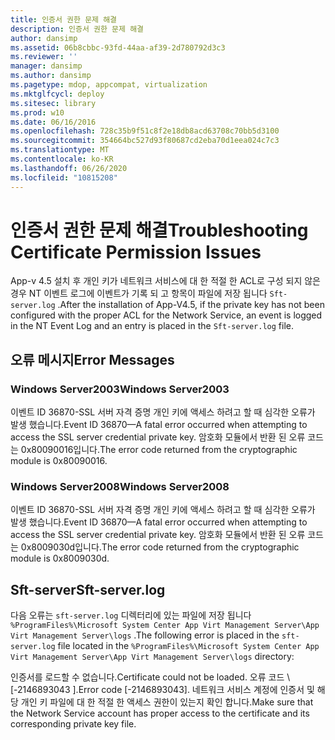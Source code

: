```yaml
---
title: 인증서 권한 문제 해결
description: 인증서 권한 문제 해결
author: dansimp
ms.assetid: 06b8cbbc-93fd-44aa-af39-2d780792d3c3
ms.reviewer: ''
manager: dansimp
ms.author: dansimp
ms.pagetype: mdop, appcompat, virtualization
ms.mktglfcycl: deploy
ms.sitesec: library
ms.prod: w10
ms.date: 06/16/2016
ms.openlocfilehash: 728c35b9f51c8f2e18db8acd63708c70bb5d3100
ms.sourcegitcommit: 354664bc527d93f80687cd2eba70d1eea024c7c3
ms.translationtype: MT
ms.contentlocale: ko-KR
ms.lasthandoff: 06/26/2020
ms.locfileid: "10815208"
---
```

# <span data-ttu-id="ea857-103">인증서 권한 문제 해결</span><span class="sxs-lookup"><span data-stu-id="ea857-103">Troubleshooting Certificate Permission Issues</span></span>


<span data-ttu-id="ea857-104">App-v 4.5 설치 후 개인 키가 네트워크 서비스에 대 한 적절 한 ACL로 구성 되지 않은 경우 NT 이벤트 로그에 이벤트가 기록 되 고 항목이 파일에 저장 됩니다 `Sft-server.log` .</span><span class="sxs-lookup"><span data-stu-id="ea857-104">After the installation of App-V4.5, if the private key has not been configured with the proper ACL for the Network Service, an event is logged in the NT Event Log and an entry is placed in the `Sft-server.log` file.</span></span>

## <span data-ttu-id="ea857-105">오류 메시지</span><span class="sxs-lookup"><span data-stu-id="ea857-105">Error Messages</span></span>


### <span data-ttu-id="ea857-106">Windows Server2003</span><span class="sxs-lookup"><span data-stu-id="ea857-106">Windows Server2003</span></span>

<span data-ttu-id="ea857-107">이벤트 ID 36870-SSL 서버 자격 증명 개인 키에 액세스 하려고 할 때 심각한 오류가 발생 했습니다.</span><span class="sxs-lookup"><span data-stu-id="ea857-107">Event ID 36870—A fatal error occurred when attempting to access the SSL server credential private key.</span></span> <span data-ttu-id="ea857-108">암호화 모듈에서 반환 된 오류 코드는 0x80090016입니다.</span><span class="sxs-lookup"><span data-stu-id="ea857-108">The error code returned from the cryptographic module is 0x80090016.</span></span>

### <span data-ttu-id="ea857-109">Windows Server2008</span><span class="sxs-lookup"><span data-stu-id="ea857-109">Windows Server2008</span></span>

<span data-ttu-id="ea857-110">이벤트 ID 36870-SSL 서버 자격 증명 개인 키에 액세스 하려고 할 때 심각한 오류가 발생 했습니다.</span><span class="sxs-lookup"><span data-stu-id="ea857-110">Event ID 36870—A fatal error occurred when attempting to access the SSL server credential private key.</span></span> <span data-ttu-id="ea857-111">암호화 모듈에서 반환 된 오류 코드는 0x8009030d입니다.</span><span class="sxs-lookup"><span data-stu-id="ea857-111">The error code returned from the cryptographic module is 0x8009030d.</span></span>

## <span data-ttu-id="ea857-112">Sft-server</span><span class="sxs-lookup"><span data-stu-id="ea857-112">Sft-server.log</span></span>


<span data-ttu-id="ea857-113">다음 오류는 `sft-server.log` 디렉터리에 있는 파일에 저장 됩니다 `%ProgramFiles%\Microsoft System Center App Virt Management Server\App Virt Management Server\logs` .</span><span class="sxs-lookup"><span data-stu-id="ea857-113">The following error is placed in the `sft-server.log` file located in the `%ProgramFiles%\Microsoft System Center App Virt Management Server\App Virt Management Server\logs` directory:</span></span>

<span data-ttu-id="ea857-114">인증서를 로드할 수 없습니다.</span><span class="sxs-lookup"><span data-stu-id="ea857-114">Certificate could not be loaded.</span></span> <span data-ttu-id="ea857-115">오류 코드 \ [-2146893043 \].</span><span class="sxs-lookup"><span data-stu-id="ea857-115">Error code \[-2146893043\].</span></span> <span data-ttu-id="ea857-116">네트워크 서비스 계정에 인증서 및 해당 개인 키 파일에 대 한 적절 한 액세스 권한이 있는지 확인 합니다.</span><span class="sxs-lookup"><span data-stu-id="ea857-116">Make sure that the Network Service account has proper access to the certificate and its corresponding private key file.</span></span>

 

 





